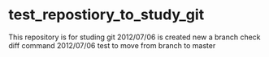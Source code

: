 test_repostiory_to_study_git
============================

This repository is for studing git
2012/07/06
 is created new a branch
 check diff command
2012/07/06
 test to move from branch to master
